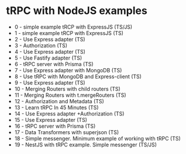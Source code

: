# tRPC with NodeJS examples

- 0 - simple example tRCP with ExpressJS (TS/JS)
- 1 - simple example tRCP with ExpressJS (TS)
- 2 - Use Express adapter (TS)
- 3 - Authorization (TS)
- 4 - Use Express adapter (TS)
- 5 - Use Fastify adapter (TS)
- 6 - tRPC server with Prisma (TS)
- 7 - Use Express adapter with MongoDB (TS)
- 8 - Use tRPC with MongoDB and Express-client (TS)
- 9 - Use Express adapter (TS)
- 10 - Merging Routers with child routers (TS)
- 11 - Merging Routers with t.mergeRouters (TS)
- 12 - Authorization and Metadata (TS)
- 13 - Learn tRPC In 45 Minutes (TS)
- 14 - Use Express adapter +Authorization (TS)
- 15 - Use Express adapter (TS)
- 16 - tRPC server with Prisma (TS)
- 17 - Data Transformers with superjson (TS)
- 18 - Simple messenger. Minimum example of working with tRPC (TS)
- 19 - NestJS with tRPC example. Simple messenger (TS/JS)
